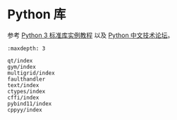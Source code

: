 # Python 库

参考 [Python 3 标准库实例教程](https://pymotw.com/3/) 以及 [Python 中文技术论坛](https://learnku.com/python)。

```{toctree}
:maxdepth: 3

qt/index
gym/index
multigrid/index
faulthandler
text/index
ctypes/index
cffi/index
pybind11/index
cppyy/index
```
